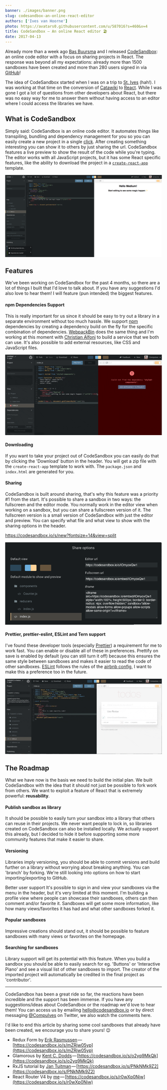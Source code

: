 ```yaml
---
banner: ./images/banner.png
slug: codesandbox-an-online-react-editor
authors: ['Ives van Hoorne']
photo: https://avatars0.githubusercontent.com/u/587016?s=460&v=4
title: CodeSandbox — An online React editor 🏖
date: 2017-04-13
---
```


Already more than a week ago [Bas Buursma](https://twitter.com/bazzjuh) and I
released [CodeSandbox](https://codesandbox.io): an online code editor with a
focus on sharing projects in React. The response was beyond all my expectations:
already more than 1500 sandboxes have been created and more than 280 users
signed in via [GitHub](https://github.com)!

The idea of CodeSandbox started when I was on a trip to
[St. Ives](https://en.wikipedia.org/wiki/St_Ives,_Cornwall) (hah!). I was
working at that time on the conversion of [Catawiki](https://catawiki.com) to
[React](/framework/react). While I was gone I got a lot of questions from other
developers about React, but there was no easy way for me to answer them without
having access to an editor where I could access the libraries we have.

## What is CodeSandbox

Simply said: CodeSandbox is an online code editor. It automates things like
transpiling, bundling and dependency management for you so you can easily create
a new project in a single [click](https://codesandbox.io/s/new). After creating
something interesting you can show it to others by just sharing the url.
CodeSandbox features a live preview to show the result of the code while you're
typing. The editor works with all JavaScript projects, but it has some React
specific features, like the ability to download the project in a
[`create-react-app`](https://github.com/facebook/create-react-app) template.

![The editor itself](./images/0.png)

## Features

We've been working on CodeSandbox for the past 4 months, so there are a lot of
things I built that I'd love to talk about. If you have any suggestions I'd also
love to hear them! I will feature (pun intended) the biggest features.

#### npm Dependencies Support

This is really important for us since it should be easy to try out a library in
a separate environment without too much hassle. We support
[npm](https://npmjs.com) dependencies by creating a dependency build on the fly
for the specific combination of dependencies.
[WebpackBin](https://github.com/cerebral/webpackbin) does the same thing and I'm
working at this moment with
[Christian Alfoni](https://twitter.com/christianalfoni) to build a service that
we both can use. It's also possible to add external resources, like CSS and
JavaScript files.

![Adding a missing dependency](./images/1.gif)

#### Downloading

If you want to take your project out of CodeSandbox you can easily do that by
clicking the 'Download' button in the header. You will get a zip file with the
`create-react-app` template to work with. The `package.json` and `index.html`
are generated for you.

#### Sharing

CodeSandbox is built around sharing, that's why this feature was a priority #1
from the start. It's possible to share a sandbox in two ways: the fullscreen and
the editor mode. You normally work in the editor view when working on a sandbox,
but you can share a fullscreen version of it. The fullscreen version is a small
version of CodeSandbox with just the editor and preview. You can specify what
file and what view to show with the sharing options in the header.

<!-- https://new.codesandbox.io -->

https://codesandbox.io/s/new?fontsize=14&view=split

![The share options](./images/2.png)

#### Prettier, prettier-eslint, ESLint and Tern support

I've found these developer tools (especially
[Prettier](https://github.com/prettier/prettier)) a requirement for me to work
fast. You can enable or disable all of these in preferences. Prettify on save is
enabled by default (you can still turn it off) because this ensures the same
style between sandboxes and makes it easier to read the code of other sandboxes.
[ESLint](https://github.com/eslint/eslint) follows the rules of the
[airbnb config](https://github.com/airbnb/javascript/tree/master/packages/eslint-config-airbnb),
I want to make this a preference too in the future.

![So pretty!](./images/3.gif)

## The Roadmap

What we have now is the basis we need to build the initial plan. We built
CodeSandbox with the idea that it should not just be possible to fork work from
others. We want to exploit a feature of React that is extremely powerful:
**reusability**.

#### Publish sandbox as library

It should be possible to easily turn your sandbox into a library that others can
reuse in their projects. We never want people to lock in, so libraries created
on CodeSandbox can also be installed locally. We actually support this already,
but I decided to hide it before supporting some more community features that
make it easier to share.

#### Versioning

Libraries imply versioning, you should be able to commit versions and build
further on a library without worrying about breaking anything. You can 'branch'
by forking. We're still looking into options on how to start importing/exporting
to GitHub.

Better user support It's possible to sign in and view your sandboxes via the
menu in the header, but it's very limited at this moment. I'm building a profile
view where people can showcase their sandboxes, others can then comment and/or
favorite it. Sandboxes will get some more information, like how many
views/favorites it has had and what other sandboxes forked it.

#### Popular sandboxes

Impressive creations should stand out, it should be possible to feature
sandboxes with many views or favorites on the homepage.

#### Searching for sandboxes

Library support will get its potential with this feature. When you build a
sandbox you should be able to easily search for eg. 'Buttons' or 'Interactive
Piano' and see a visual list of other sandboxes to import. The creator of the
imported project will automatically be credited in the final project as
'contributor'.

---

CodeSandbox has been a great ride so far, the reactions have been incredible and
the support has been immense. If you have any suggestions/ideas about
CodeSandbox or the roadmap we'd love to hear them! You can access us by emailing
hello@codesandbox.io or by direct messaging
[@CompuIves](https://twitter.com/CompuIves) on Twitter, we also watch the
comments here.

I'd like to end this article by sharing some cool sandboxes that already have
been created, we encourage you to share yours! 😉

- Redux Form by
  [Erik Rasmussen](https://twitter.com/erikras) — [https://codesandbox.io/s/mZRjw05yp](https://codesandbox.io/s/mZRjw05yp)
- Glamorous by
  [Kent C. Dodds](https://twitter.com/kentcdodds) — [https://codesandbox.io/s/o2yq9MkQk](https://codesandbox.io/s/o2yq9MkQk)
- RxJS tutorial by
  [Jan Tuitman](https://codesandbox.io/u/jantuitman) — [https://codesandbox.io/s/PNkNMk9Z2](https://codesandbox.io/s/PNkNMk9Z2)
- React Router V4 by
  [me](https://twitter.com/CompuIves) — [https://codesandbox.io/s/r0wXp0Njw](https://codesandbox.io/s/r0wXp0Njw)
